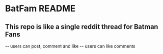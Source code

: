 # BatFam README

## This repo is like a single reddit thread for Batman Fans

-- users can post, comment and like
-- users can like comments 